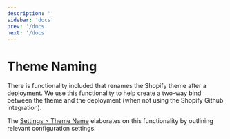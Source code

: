 ```yaml
---
description: ''
sidebar: 'docs'
prev: '/docs'
next: '/docs'
---
```


# Theme Naming

There is functionality included that renames the Shopify theme after a deployment. We use this functionality to help create a two-way bind between the theme and the deployment (when not using the Shopify Github integration).

The [Settings > Theme Name](/settings/theme-name/) elaborates on this functionality by outlining relevant configuration settings.
